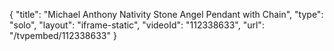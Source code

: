 {
    "title": "Michael Anthony Nativity Stone Angel Pendant with Chain",
    "type": "solo",
    "layout": "iframe-static",
    "videoId": "112338633",
    "url": "\/tvpembed\/112338633"
}